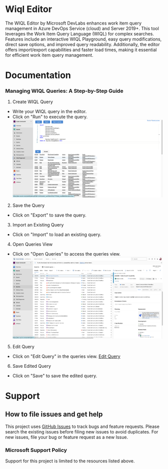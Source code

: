 # Wiql Editor

The WIQL Editor by Microsoft DevLabs enhances work item query management in Azure DevOps Service (cloud) and Server 2019+. This tool leverages the Work Item Query Language (WIQL) for complex searches. Features include an interactive WIQL Playground, easy query modifications, direct save options, and improved query readability. Additionally, the editor offers import/export capabilities and faster load times, making it essential for efficient work item query management.

# Documentation

### Managing WIQL Queries: A Step-by-Step Guide

1. Create WIQL Query

- Write your WIQL query in the editor.
- Click on "Run" to execute the query.
  ![WiQL](img/Query.png)

2. Save the Query

- Click on "Export" to save the query.

3. Import an Existing Query

- Click on "Import" to load an existing query.

4. Open Queries View

- Click on "Open Queries" to access the queries view.
  ![Query](img/Queries.png)

5. Edit Query

- Click on "Edit Query" in the queries view.
  [Edit Query](img/EditQuery.png)

6. Save Edited Query

- Click on "Save" to save the edited query.

# Support

## How to file issues and get help

This project uses [GitHub Issues](https://github.com/microsoft/wiql-editor) to track bugs and feature requests. Please search the existing issues before filing new issues to avoid duplicates. For new issues, file your bug or feature request as a new Issue.

### Microsoft Support Policy

Support for this project is limited to the resources listed above.